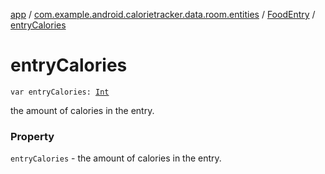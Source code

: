 [app](../../index.md) / [com.example.android.calorietracker.data.room.entities](../index.md) / [FoodEntry](index.md) / [entryCalories](./entry-calories.md)

# entryCalories

`var entryCalories: `[`Int`](https://kotlinlang.org/api/latest/jvm/stdlib/kotlin/-int/index.html)

the amount of calories in the entry.

### Property

`entryCalories` - the amount of calories in the entry.